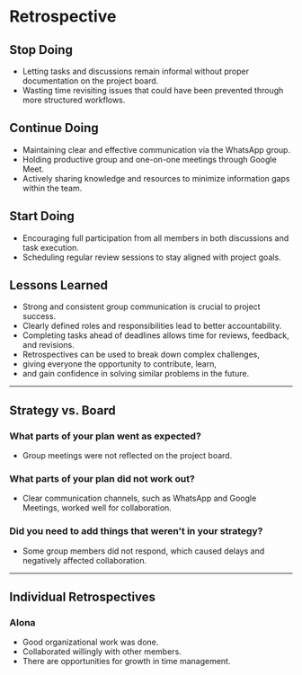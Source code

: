 # Retrospective

## Stop Doing

- Letting tasks and discussions remain informal without proper
  documentation on the project board.  
- Wasting time revisiting issues that could have been
  prevented through more structured workflows.

## Continue Doing

- Maintaining clear and effective communication via the WhatsApp group.  
- Holding productive group and one-on-one meetings through Google Meet.  
- Actively sharing knowledge and resources to minimize
  information gaps within the team.

## Start Doing

- Encouraging full participation from all members in both
discussions and task execution.  
- Scheduling regular review sessions to stay aligned with project goals.

## Lessons Learned

- Strong and consistent group communication is crucial to project success.  
- Clearly defined roles and responsibilities lead to better accountability.  
- Completing tasks ahead of deadlines allows time for reviews,
  feedback, and revisions.  
- Retrospectives can be used to break down complex challenges,
- giving everyone the opportunity to contribute, learn,
- and gain confidence in solving similar problems in the future.

---

## Strategy vs. Board

### What parts of your plan went as expected?

- Group meetings were not reflected on the project board.
  
### What parts of your plan did not work out?

- Clear communication channels, such as WhatsApp and Google
  Meetings, worked well for collaboration.

### Did you need to add things that weren't in your strategy?

- Some group members did not respond, which caused delays
  and negatively affected collaboration.

---

## Individual Retrospectives

### Alona

- Good organizational work was done.
- Collaborated willingly with other members.
- There are opportunities for growth in time management.
